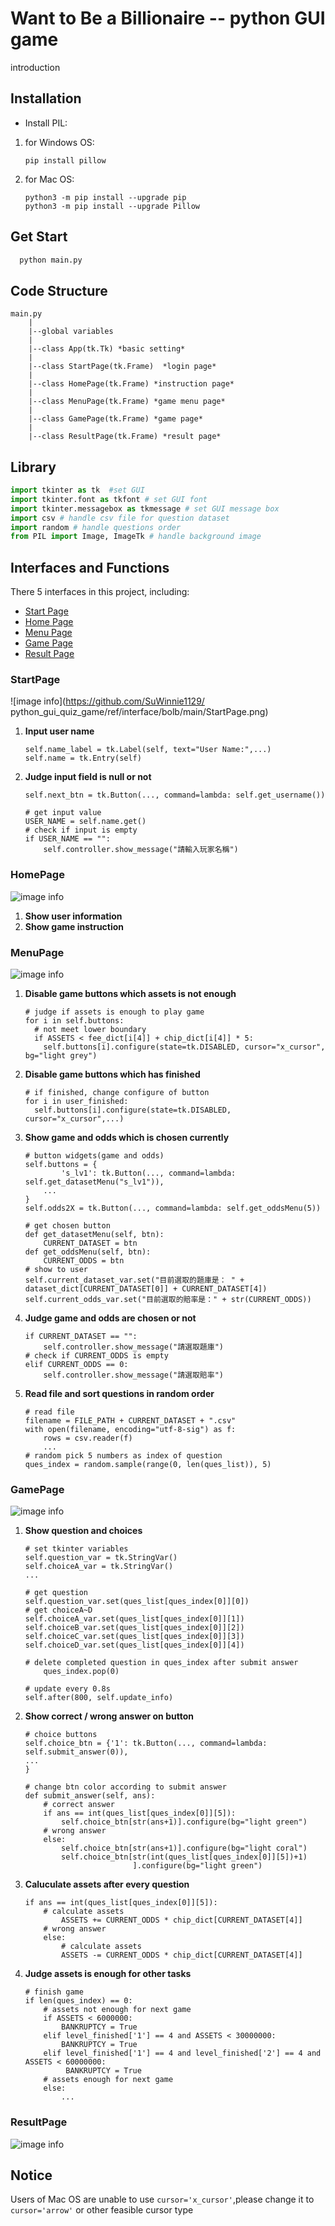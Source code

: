 # Want to Be a Billionaire -- python GUI game

introduction

## Installation

- Install PIL:

1. for Windows OS:
   ```
   pip install pillow
   ```
2. for Mac OS:
   ```
   python3 -m pip install --upgrade pip
   python3 -m pip install --upgrade Pillow
   ```

## Get Start

```python
  python main.py
```

## Code Structure

```properties
main.py
    |
    |--global variables
    |
    |--class App(tk.Tk) *basic setting*
    |
    |--class StartPage(tk.Frame)  *login page*
    |
    |--class HomePage(tk.Frame) *instruction page*
    |
    |--class MenuPage(tk.Frame) *game menu page*
    |
    |--class GamePage(tk.Frame) *game page*
    |
    |--class ResultPage(tk.Frame) *result page*
```

## Library

```python
import tkinter as tk  #set GUI
import tkinter.font as tkfont # set GUI font
import tkinter.messagebox as tkmessage # set GUI message box
import csv # handle csv file for question dataset
import random # handle questions order
from PIL import Image, ImageTk # handle background image
```

## Interfaces and Functions

There 5 interfaces in this project, including:

- <a href="###StartPage">Start Page</a>
- <a href="###HomePage">Home Page</a>
- <a href="###MenuPage">Menu Page</a>
- <a href="###GamePage">Game Page</a>
- <a href="###ResultPage">Result Page</a>

### StartPage

![image info](https://github.com/SuWinnie1129/
python_gui_quiz_game/ref/interface/bolb/main/StartPage.png)

1. **Input user name**
   ```python=
   self.name_label = tk.Label(self, text="User Name:",...)
   self.name = tk.Entry(self)
   ```
2. **Judge input field is null or not**

   ```python=
   self.next_btn = tk.Button(..., command=lambda: self.get_username())

   # get input value
   USER_NAME = self.name.get()
   # check if input is empty
   if USER_NAME == "":
       self.controller.show_message("請輸入玩家名稱")
   ```

### HomePage

![image info](ref\iterface_screenshot\HomePage.PNG)

1. **Show user information**
2. **Show game instruction**

### MenuPage

![image info](ref\iterface_screenshot\MenuPage.PNG)

1. **Disable game buttons which assets is not enough**
   ```python=
   # judge if assets is enough to play game
   for i in self.buttons:
     # not meet lower boundary
     if ASSETS < fee_dict[i[4]] + chip_dict[i[4]] * 5:
       self.buttons[i].configure(state=tk.DISABLED, cursor="x_cursor", bg="light grey")
   ```
2. **Disable game buttons which has finished**
   ```python=
   # if finished, change configure of button
   for i in user_finished:
     self.buttons[i].configure(state=tk.DISABLED, cursor="x_cursor",...)
   ```
3. **Show game and odds which is chosen currently**

   ```python=
   # button widgets(game and odds)
   self.buttons = {
           's_lv1': tk.Button(..., command=lambda: self.get_datasetMenu("s_lv1")),
       ...
   }
   self.odds2X = tk.Button(..., command=lambda: self.get_oddsMenu(5))

   # get chosen button
   def get_datasetMenu(self, btn):
       CURRENT_DATASET = btn
   def get_oddsMenu(self, btn):
       CURRENT_ODDS = btn
   # show to user
   self.current_dataset_var.set("目前選取的題庫是： " + dataset_dict[CURRENT_DATASET[0]] + CURRENT_DATASET[4])
   self.current_odds_var.set("目前選取的賠率是：" + str(CURRENT_ODDS))
   ```

4. **Judge game and odds are chosen or not**
   ```python=
   if CURRENT_DATASET == "":
       self.controller.show_message("請選取題庫")
   # check if CURRENT_ODDS is empty
   elif CURRENT_ODDS == 0:
       self.controller.show_message("請選取賠率")
   ```
5. **Read file and sort questions in random order**
   ```python=
   # read file
   filename = FILE_PATH + CURRENT_DATASET + ".csv"
   with open(filename, encoding="utf-8-sig") as f:
       rows = csv.reader(f)
       ...
   # random pick 5 numbers as index of question
   ques_index = random.sample(range(0, len(ques_list)), 5)
   ```

### GamePage

![image info](ref\iterface_screenshot\GamePage.png)

1. **Show question and choices**

   ```python=
   # set tkinter variables
   self.question_var = tk.StringVar()
   self.choiceA_var = tk.StringVar()
   ...

   # get question
   self.question_var.set(ques_list[ques_index[0]][0])
   # get choiceA~D
   self.choiceA_var.set(ques_list[ques_index[0]][1])
   self.choiceB_var.set(ques_list[ques_index[0]][2])
   self.choiceC_var.set(ques_list[ques_index[0]][3])
   self.choiceD_var.set(ques_list[ques_index[0]][4])

   # delete completed question in ques_index after submit answer
       ques_index.pop(0)

   # update every 0.8s
   self.after(800, self.update_info)
   ```

2. **Show correct / wrong answer on button**

   ```python=
   # choice buttons
   self.choice_btn = {'1': tk.Button(..., command=lambda: self.submit_answer(0)),
   ...
   }

   # change btn color according to submit answer
   def submit_answer(self, ans):
       # correct answer
       if ans == int(ques_list[ques_index[0]][5]):
           self.choice_btn[str(ans+1)].configure(bg="light green")
       # wrong answer
       else:
           self.choice_btn[str(ans+1)].configure(bg="light coral")
           self.choice_btn[str(int(ques_list[ques_index[0]][5])+1)
                           ].configure(bg="light green")
   ```

3. **Caluculate assets after every question**

   ```python=
   if ans == int(ques_list[ques_index[0]][5]):
       # calculate assets
           ASSETS += CURRENT_ODDS * chip_dict[CURRENT_DATASET[4]]
       # wrong answer
       else:
           # calculate assets
           ASSETS -= CURRENT_ODDS * chip_dict[CURRENT_DATASET[4]]
   ```

4. **Judge assets is enough for other tasks**
   ```python=
   # finish game
   if len(ques_index) == 0:
       # assets not enough for next game
       if ASSETS < 6000000:
           BANKRUPTCY = True
       elif level_finished['1'] == 4 and ASSETS < 30000000:
           BANKRUPTCY = True
       elif level_finished['1'] == 4 and level_finished['2'] == 4 and ASSETS < 60000000:
            BANKRUPTCY = True
       # assets enough for next game
       else:
           ...
   ```

### ResultPage

![image info](ref\iterface_screenshot\ResultPage.PNG)

## Notice

Users of Mac OS are unable to use `cursor='x_cursor'`,please change it to `cursor='arrow'` or other feasible cursor type
